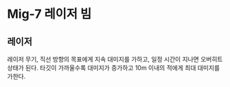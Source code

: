# Mig-7 레이저 빔

## 레이저

레이저 무기, 직선 방향의 목표에게 지속 대미지를 가하고, 일정 시간이 지나면 오버히트 상태가 된다. 타깃이 가까울수록 대미지가 증가하고 10m 이내의 적에게 최대 대미지를 가한다.

